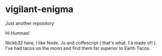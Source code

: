 # vigilant-enigma
Just another repository



Hi Humnas!

Nickb32 here, I like Node. Js and coffescript ( that's what. I'a made of! ). I've had tacos on the moon and find them far superior to Earth Tacos.
